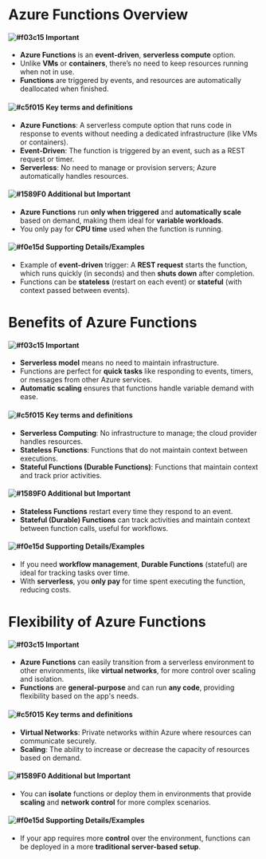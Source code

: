 # Azure Functions Overview
#### ![#f03c15](https://placehold.co/15x15/f03c15/f03c15.png) **Important**
- **Azure Functions** is an **event-driven**, **serverless compute** option.
- Unlike **VMs** or **containers**, there’s no need to keep resources running when not in use.
- **Functions** are triggered by events, and resources are automatically deallocated when finished.

#### ![#c5f015](https://placehold.co/15x15/c5f015/c5f015.png) **Key terms and definitions**
- **Azure Functions**: A serverless compute option that runs code in response to events without needing a dedicated infrastructure (like VMs or containers).
- **Event-Driven**: The function is triggered by an event, such as a REST request or timer.
- **Serverless**: No need to manage or provision servers; Azure automatically handles resources.

#### ![#1589F0](https://placehold.co/15x15/1589F0/1589F0.png) **Additional but Important**
- **Azure Functions** run **only when triggered** and **automatically scale** based on demand, making them ideal for **variable workloads**.
- You only pay for **CPU time** used when the function is running.

#### ![#f0e15d](https://placehold.co/15x15/f0e15d/f0e15d.png) **Supporting Details/Examples**
- Example of **event-driven** trigger: A **REST request** starts the function, which runs quickly (in seconds) and then **shuts down** after completion.
- Functions can be **stateless** (restart on each event) or **stateful** (with context passed between events).

# Benefits of Azure Functions
#### ![#f03c15](https://placehold.co/15x15/f03c15/f03c15.png) **Important**
- **Serverless model** means no need to maintain infrastructure.
- Functions are perfect for **quick tasks** like responding to events, timers, or messages from other Azure services.
- **Automatic scaling** ensures that functions handle variable demand with ease.

#### ![#c5f015](https://placehold.co/15x15/c5f015/c5f015.png) **Key terms and definitions**
- **Serverless Computing**: No infrastructure to manage; the cloud provider handles resources.
- **Stateless Functions**: Functions that do not maintain context between executions.
- **Stateful Functions (Durable Functions)**: Functions that maintain context and track prior activities.

#### ![#1589F0](https://placehold.co/15x15/1589F0/1589F0.png) **Additional but Important**
- **Stateless Functions** restart every time they respond to an event.
- **Stateful (Durable) Functions** can track activities and maintain context between function calls, useful for workflows.

#### ![#f0e15d](https://placehold.co/15x15/f0e15d/f0e15d.png) **Supporting Details/Examples**
- If you need **workflow management**, **Durable Functions** (stateful) are ideal for tracking tasks over time.
- With **serverless**, you **only pay** for time spent executing the function, reducing costs.
  
# Flexibility of Azure Functions
#### ![#f03c15](https://placehold.co/15x15/f03c15/f03c15.png) **Important**
- **Azure Functions** can easily transition from a serverless environment to other environments, like **virtual networks**, for more control over scaling and isolation.
- **Functions** are **general-purpose** and can run **any code**, providing flexibility based on the app's needs.

#### ![#c5f015](https://placehold.co/15x15/c5f015/c5f015.png) **Key terms and definitions**
- **Virtual Networks**: Private networks within Azure where resources can communicate securely.
- **Scaling**: The ability to increase or decrease the capacity of resources based on demand.

#### ![#1589F0](https://placehold.co/15x15/1589F0/1589F0.png) **Additional but Important**
- You can **isolate** functions or deploy them in environments that provide **scaling** and **network control** for more complex scenarios.

#### ![#f0e15d](https://placehold.co/15x15/f0e15d/f0e15d.png) **Supporting Details/Examples**
- If your app requires more **control** over the environment, functions can be deployed in a more **traditional server-based setup**.
